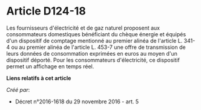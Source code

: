 # Article D124-18

Les  fournisseurs d'électricité et de gaz naturel proposent aux  consommateurs domestiques bénéficiant du chèque énergie et
équipés d'un  dispositif de comptage mentionné au premier alinéa de l'article L. 341-4  ou au premier alinéa de l'article L.
453-7 une offre de transmission de  leurs données de consommation exprimées en euros au moyen d'un  dispositif déporté. Pour
les consommateurs d'électricité, ce dispositif  permet un affichage en temps réel.

**Liens relatifs à cet article**

_Créé par_:

  - Décret n°2016-1618 du 29 novembre 2016 - art. 5
